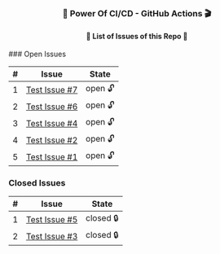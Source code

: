 
<h3 align="center">💪 Power Of CI/CD - GitHub Actions 🎬</h3>
<h4 align="center">📃 List of Issues of this Repo 🫢</h4>
### Open Issues

| # | Issue | State |
|---|-------|-------|
| 1 | [Test Issue #7](https://github.com/prathmeshbankar03/issue-tracker/issues/7) | open 🔓 |
| 2 | [Test Issue #6](https://github.com/prathmeshbankar03/issue-tracker/issues/6) | open 🔓 |
| 3 | [Test Issue #4](https://github.com/prathmeshbankar03/issue-tracker/issues/4) | open 🔓 |
| 4 | [Test Issue #2](https://github.com/prathmeshbankar03/issue-tracker/issues/2) | open 🔓 |
| 5 | [Test Issue #1](https://github.com/prathmeshbankar03/issue-tracker/issues/1) | open 🔓 |

### Closed Issues

| # | Issue | State |
|---|-------|-------|
| 1 | [Test Issue #5](https://github.com/prathmeshbankar03/issue-tracker/issues/5) | closed 🔒 |
| 2 | [Test Issue #3](https://github.com/prathmeshbankar03/issue-tracker/issues/3) | closed 🔒 |
